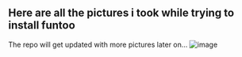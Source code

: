 ## Here are all the pictures i took while trying to install funtoo
The repo will get updated with more pictures later on...
![image](https://user-images.githubusercontent.com/61566808/158057357-07d51821-4b8a-4f21-a762-1e9178432c55.png)
